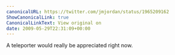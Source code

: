 ```yaml
---
canonicalURL: https://twitter.com/jmjordan/status/1965209162
ShowCanonicalLink: true
CanonicalLinkText: View original on
date: 2009-05-29T22:31:09+00:00
---
```

A teleporter would really be appreciated right now.